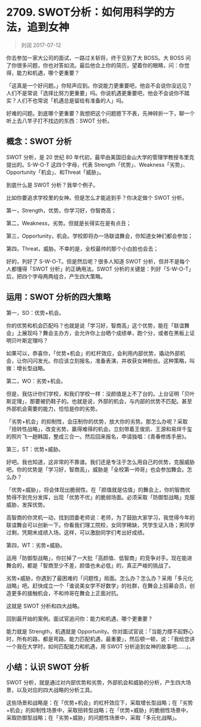 # 2709. SWOT分析：如何用科学的方法，追到女神

> 刘润
2017-07-12

你去参加一家大公司的面试，一路过关斩将，终于见到了大 BOSS。大 BOSS 问了你很多问题，你也对答如流。最后他合上你的简历，望着你的眼睛，问：你觉得，能力和机遇，哪个更重要？

「这真是一个好问题。」你轻声应到。你说能力更重要吧，他会不会说你没远见？人们不是常说「选择比努力更重要」吗。你说机遇更重要吧，他会不会说你不踏实？人们不也常说「机遇总是留给有准备的人」吗。

好难的问题。到底哪个更重要？我想把这个问题摁下不表，先神转折一下，聊一个听上去八竿子打不找边的东西：SWOT 分析。

## 概念：SWOT 分析

SWOT 分析，是 20 世纪 80 年代初，最早由美国旧金山大学的管理学教授韦里克提出的。S-W-O-T 这四个字母，代表 Strength「优势」、Weakness「劣势」、Opportunity「机会」、和Threat「威胁」。

到底什么是 SWOT 分析？我举个例子。

比如你要追求学校里的女神。但是怎么才能追到手？你决定做个 SWOT 分析。

第一，Strength，优势。你学习好，你智商高；

第二，Weakness，劣势。但就是长得实在是有点丑；

第三，Opportunity，机会。学校即将办一场联谊舞会，你知道女神们都会参加；

第四，Threat，威胁。不幸的是，全校最帅的那个小白脸也会去；

好的，列好了 S-W-O-T。但是然后呢？很多人知道 SWOT 分析，但并不是每个人都懂得「SWOT 分析」的正确用法。SWOT 分析的关键是：列好「S-W-O-T」后，把四个字母两两组合，产生四大策略。

## 运用：SWOT 分析的四大策略

第一，SO：优势+机会。

你的优势和机会匹配吗？也就是说「学习好，智商高」这个优势，能在「联谊舞会」上展现吗？舞会主办方，会允许你上台晒个成绩单，跑个分，或者在黑板上证明贝叶斯定理吗？

如果可以，恭喜你，「优势+机会」的杠杆效应，会利用内部优势，撬动外部机会，让你闪闪发光。你应该立刻报名，准备表演，并收获女神粉丝。这种策略，叫做：增长型战略。

第二，WO：劣势+机会。

但是，我估计你们学校，和我们学校一样：没颜值是上不了台的。上台证明「贝叶斯定理」，那要被扔鞋子的。也就是说，外部的机会，与内部的优势不匹配。甚至外部机会需要的能力，恰恰是你的劣势。

「劣势+机会」的抑制性，会压制你的优势，放大你的劣势。那怎么办呢？采取「扭转性战略」，改变劣势，赢得难得的机会。立刻带着王俊凯、王源和易烊千玺的照片飞一趟韩国，整成三合一。然后回来报名，申请独唱：《青春修炼手册》。

第三，ST：优势+威胁。

好吧。我也知道，这非常的不靠谱。我们还是专注于怎么用自己的优势，克服威胁吧。你的优势是「学习好，智商高」，威胁是「全校第一帅哥」也会参加舞会。怎么办？

「优势+威胁」，将会体现出脆弱性。在「颜值就是估值」的舞会上，你的智商优势得不到充分发挥，出现「优势不优」的脆弱场面。必须采取「防御型战略」克服威胁，发挥优势。

高智商的你灵机一动，找到团委老师说：老师，为了鼓励大家学习，我觉得今年的联谊舞会可以创新一下。你看我们理工院校，女同学稀缺，凭学生证入场；男同学过剩，凭期末成绩入场。这样，可以激励同学们考出好成绩。

第四，WT：劣势+威胁。

运用「防御型战略」，你拦掉了一大批「高颜值、低智商」的竞争对手。现在能进舞会的，都是「智商至少不差，颜值也未必低」的，真正严峻的挑战了。

劣势+威胁，你遇到了最困难的「问题性」局面。怎么办？怎么办？采用「多元化战略」吧。赶快成立一个「谁说美女学不好数学」的社群，在舞会上招募会员，创造更多的接触机会，不和帅哥在舞会上正面对抗。

这就是 SWOT 分析和四大战略。

回到最开始的案例。面试官追问你：能力和机遇，哪个更重要？

能力就是 Strength，机遇就是 Opportunity。你对面试官说：「当能力撑不起野心时，所有的路，都是弯路。能力匹配机遇，最重要」，然后顿一顿，说：「我给您讲一个我在大学时，如何匹配能力和机遇，用 SWOT 分析追到女神的故事吧……」。

## 小结：认识 SWOT 分析

SWOT 分析，就是通过对内部优势和劣势，外部机会和威胁的分析，产生四大场景，以及对应的四大战略的分析工具。

这些场景和战略是：在「优势+机会」的杠杆效应下，采取增长型战略；在「劣势+机会」的抑制性场景中，采取扭转型战略；在「优势+威胁」的脆弱性场景中，采取防御型战略；在「劣势+威胁」的问题性场景中，采取「多元化战略」。

